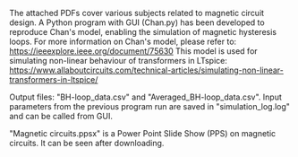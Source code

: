 The attached PDFs cover various subjects related to magnetic circuit design. A Python program with GUI (Chan.py) has been developed to reproduce Chan's model, enabling the simulation of magnetic hysteresis loops. For more information on Chan's model, please refer to: https://ieeexplore.ieee.org/document/75630 This model is used for simulating non-linear behaviour of transformers in LTspice: https://www.allaboutcircuits.com/technical-articles/simulating-non-linear-transformers-in-ltspice/ 

Output files: "BH-loop_data.csv" and "Averaged_BH-loop_data.csv". Input parameters from the previous program run are saved in "simulation_log.log" and can be called from GUI.

"Magnetic circuits.ppsx" is a Power Point Slide Show (PPS) on magnetic circuits. It can be seen after downloading. 
